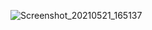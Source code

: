 ![Screenshot_20210521_165137](https://user-images.githubusercontent.com/47211806/119191324-dc3df800-ba54-11eb-8e8e-3b7c416b4770.png)
